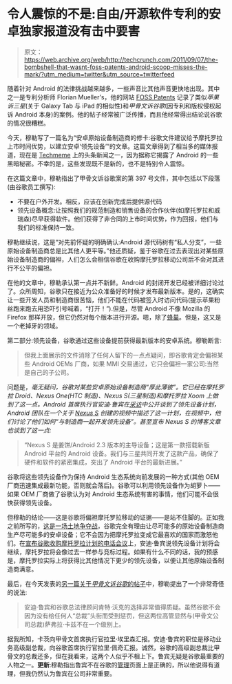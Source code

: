 # 令人震惊的不是:自由/开源软件专利的安卓独家报道没有击中要害

> 原文：<https://web.archive.org/web/http://techcrunch.com/2011/09/07/the-bombshell-that-wasnt-foss-patents-android-scoop-misses-the-mark/?utm_medium=twitter&utm_source=twitterfeed>

随着针对 Android 的法律挑战越来越多，一些声音比其他声音更快地出现。其中之一是专利分析师 Florian Mueller's，他的网站 [FOSS Patents](https://web.archive.org/web/20230204183126/http://fosspatents.blogspot.com/) 记录了类似*苹果诉三星*(关于 Galaxy Tab 与 iPad 的相似性)和*甲骨文诉谷歌*(因专利和版权侵权起诉 Android 本身)的案例。他的帖子经常被广泛传播，而且他经常得出结论说谷歌的情况很糟糕。

今天，穆勒写了一篇名为“安卓原始设备制造商的修卡:谷歌文件建议给予摩托罗拉上市时间优势，以建立安卓‘领先设备’”的文章。这篇文章得到了相当多的媒体报道，现在是 [Techmeme](https://web.archive.org/web/20230204183126/http://www.techmeme.com/110907/p58#a110907p58) 上的头条新闻之一，因为据称它揭露了 Android 的一些黑暗秘密。不幸的是，这些发现既不是新的，也不是特别令人震惊。

在这篇文章中，穆勒指出了甲骨文诉谷歌案的第 397 号文件，其中包括以下段落(由谷歌员工撰写):

*   不要在户外开发。相反，应该在创新完成后提供源代码
*   领先设备概念:让按照我们的规范制造和销售设备的合作伙伴(如摩托罗拉和威瑞森)尽早获得软件。他们获得了非合同的上市时间优势，作为回报，他们与我们的标准保持一致。

穆勒继续说，这是“对先前怀疑的明确确认:Android 源代码树有“私人分支”，一些原始设备制造商总是比其他人更平等。”他还质疑，鉴于谷歌在过去表现出对某些原始设备制造商的偏袒，人们怎么会相信谷歌在收购摩托罗拉移动公司后不会对其进行不公平的偏袒。

在他的文章中，穆勒承认第一点并不新鲜。Android 的封闭开发已经被详细讨论过了。众所周知，谷歌只在接近为公众准备好的时候才发布最新版本。是的，这确实让一些开发人员和制造商很苦恼，他们不能在代码被签入时访问代码(提示苹果粉丝跑来跑去用恐吓引号喊着，“打开！”).但是，尽管 Android 不像 Mozilla 的 Firefox 那样开放，但它仍然对每个版本进行开源。嗯，除了[蜂巢](https://web.archive.org/web/20230204183126/https://techcrunch.com/2011/04/06/android-chief-andy-rubin-nothings-changed-except-the-deals-they-dont-talk-about/)。但是，这又是一个老掉牙的领域。

第二部分:领先设备，谷歌通过这些设备提前获得最新版本的安卓系统。穆勒断言:

> 但我上面展示的文件消除了任何人留下的一点点疑问，即谷歌肯定会偏袒某些 Android OEMs 厂商，如果 MMI 交易通过，它只会偏袒一家公司:当然是自己的子公司。

问题是，*毫无疑问，谷歌对某些安卓原始设备制造商“厚此薄彼”。它已经在摩托罗拉 Droid、Nexus One(HTC 制造)、Nexus S(三星制造)和摩托罗拉 Xoom 上做到了这一点。Android 首席执行官安迪·鲁宾在[采访](https://web.archive.org/web/20230204183126/http://allthingsd.com/20110815/watch-google-android-kingpin-and-motorola-acquirer-andy-rubin-unplugged-video/?refcat=diveintomobile)中公开谈到了领先设备计划，Android 团队在一个关于 [Nexus S](https://web.archive.org/web/20230204183126/http://www.youtube.com/watch?v=fjaYKNwWWiQ&feature=player_embedded) 创建的视频中描述了这一计划，在视频中，他们讨论了他们如何“与制造商一起开发领先设备”。甚至宣布 Nexus S 的博客文章也谈到了这一点:*

> “Nexus S 是姜饼/Android 2.3 版本的主导设备；这是第一款搭载新版 Android 平台的 Android 设备。我们与三星共同开发了这款产品，确保了硬件和软件的紧密集成，突出了 Android 平台的最新进展。”

谷歌将这些领先设备作为保持 Android 生态系统向前发展的一种方式(其他 OEM 厂商迅速集成最新功能，否则就会落后)。谷歌可以利用领先设备作为胡萝卜——如果 OEM 厂商做了谷歌认为对 Android 生态系统有害的事情，他们可能不会很快获得领先设备。

但穆勒的结论——这是谷歌将偏袒摩托罗拉移动的证据——是站不住脚的。正如我之前所写的，[这是一场土地争夺战](https://web.archive.org/web/20230204183126/https://techcrunch.com/2011/08/17/the-land-rush-why-google-wont-bless-motorola-as-its-favorite-android/)，谷歌完全有理由让尽可能多的原始设备制造商生产尽可能多的安卓设备；它不会因为把摩托罗拉变成它最喜欢的国家而激怒他们。在[宣布谷歌收购摩托罗拉计划的电话会议](https://web.archive.org/web/20230204183126/https://techcrunch.com/2011/08/15/live-blog-the-googlemotorola-acquisition-conference-call/)上，安迪·鲁宾说领先设备计划将会继续，摩托罗拉将会像过去一样参与竞标过程。如果有什么不同的话，我的预感是，摩托罗拉实际上将获得比其他情况下更少的领先设备，以便让其他原始设备制造商满意。

最后，在今天发表的[另一篇关于*甲骨文诉谷歌*的帖子](https://web.archive.org/web/20230204183126/http://fosspatents.blogspot.com/2011/09/oracle-president-safra-catz-ready-to.html)中，穆勒提出了一个非常奇怪的说法:

> 安迪·鲁宾和谷歌总法律顾问肯特·沃克的选择非常值得质疑。虽然谷歌不会因为没有给任何人“总裁”头衔而受到惩罚，但这两位高管显然与(甲骨文公司总裁)萨弗拉·卡兹不在一个级别上。

据我所知，卡茨向甲骨文首席执行官拉里·埃里森汇报。安迪·鲁宾的职位是移动业务高级副总裁，向谷歌首席执行官拉里·佩奇汇报。诚然，谷歌的高级副总裁比甲骨文的总裁还多，但在我看来，这两个人似乎不相上下。鲁宾无疑是谷歌最重要的人物之一。**更新**:穆勒指出鲁宾不在谷歌的[管理](https://web.archive.org/web/20230204183126/http://www.google.com/about/corporate/company/execs.html)页面上是正确的，所以他说得有道理，但我仍然认为鲁宾在公司非常重要。